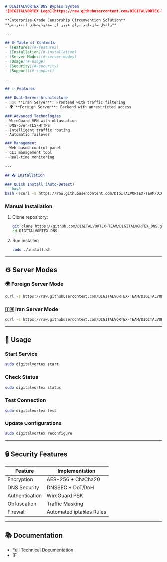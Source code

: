 ```markdown
# DIGITALVORTEX DNS Bypass System
![DIGITALVORTEX Logo](https://raw.githubusercontent.com/DIGITALVORTEX-TEAM/DIGITALVORTEX_DNS/main/assets/logo.png)

**Enterprise-Grade Censorship Circumvention Solution**  
**راه‌حل سازمانی برای عبور از محدودیت‌های اینترنتی**

---

## 🌐 Table of Contents
- [Features](#-features)
- [Installation](#-installation)
- [Server Modes](#-server-modes)
- [Usage](#-usage)
- [Security](#-security)
- [Support](#-support)

---

## ✨ Features

### Dual-Server Architecture
- 🇮🇷 **Iran Server**: Frontend with traffic filtering
- 🌍 **Foreign Server**: Backend with unrestricted access

### Advanced Technologies
- WireGuard VPN with obfuscation
- DNS-over-TLS/HTTPS
- Intelligent traffic routing
- Automatic failover

### Management
- Web-based control panel
- CLI management tool
- Real-time monitoring

---

## 📥 Installation

### Quick Install (Auto-Detect)
```bash
bash <(curl -s https://raw.githubusercontent.com/DIGITALVORTEX-TEAM/DIGITALVORTEX_DNS/main/install.sh)
```

### Manual Installation
1. Clone repository:
   ```bash
   git clone https://github.com/DIGITALVORTEX-TEAM/DIGITALVORTEX_DNS.git
   cd DIGITALVORTEX_DNS
   ```
2. Run installer:
   ```bash
   sudo ./install.sh
   ```

---

## ⚙️ Server Modes

### 🌍 Foreign Server Mode
```bash
curl -s https://raw.githubusercontent.com/DIGITALVORTEX-TEAM/DIGITALVORTEX_DNS/main/scripts/foreign.sh | sudo bash
```

### 🇮🇷 Iran Server Mode
```bash
curl -s https://raw.githubusercontent.com/DIGITALVORTEX-TEAM/DIGITALVORTEX_DNS/main/scripts/iran.sh | sudo bash
```

---

## 📡 Usage

### Start Service
```bash
sudo digitalvortex start
```

### Check Status
```bash
sudo digitalvortex status
```

### Test Connection
```bash
sudo digitalvortex test
```

### Update Configurations
```bash
sudo digitalvortex reconfigure
```

---

## 🔒 Security Features

| Feature               | Implementation          |
|-----------------------|-------------------------|
| Encryption            | AES-256 + ChaCha20      |
| DNS Security          | DNSSEC + DoT/DoH        |
| Authentication        | WireGuard PSK           |
| Obfuscation          | Traffic Masking         |
| Firewall             | Automated iptables Rules |

---

## 📚 Documentation

- [Full Technical Documentation](docs/TECH.md)
- [F
